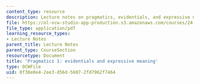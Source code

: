 ```yaml
---
content_type: resource
description: Lecture notes on pragmatics, evidentials, and expressive meaning.
file: https://ol-ocw-studio-app-production.s3.amazonaws.com/courses/24-910-topics-in-linguistic-theory-propositional-attitudes-spring-2009/0f38e0e42ee3d56d56072fd7962f7464_MIT24_910s09_lec08.pdf
file_type: application/pdf
learning_resource_types:
- Lecture Notes
parent_title: Lecture Notes
parent_type: CourseSection
resourcetype: Document
title: 'Pragmatics 1: evidentials and expressive meaning'
type: OCWFile
uid: 0f38e0e4-2ee3-d56d-5607-2fd7962f7464
---
```

